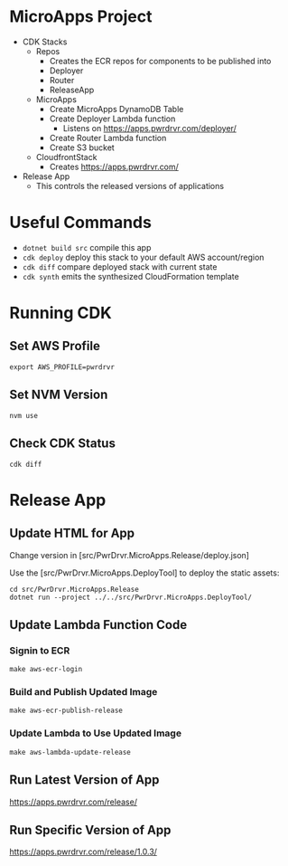 # MicroApps Project

- CDK Stacks
  - Repos
    - Creates the ECR repos for components to be published into
    - Deployer
    - Router
    - ReleaseApp
  - MicroApps
    - Create MicroApps DynamoDB Table
    - Create Deployer Lambda function
      - Listens on https://apps.pwrdrvr.com/deployer/
    - Create Router Lambda function
    - Create S3 bucket
  - CloudfrontStack
    - Creates https://apps.pwrdrvr.com/
- Release App
  - This controls the released versions of applications

# Useful Commands

- `dotnet build src` compile this app
- `cdk deploy` deploy this stack to your default AWS account/region
- `cdk diff` compare deployed stack with current state
- `cdk synth` emits the synthesized CloudFormation template

# Running CDK

## Set AWS Profile

`export AWS_PROFILE=pwrdrvr`

## Set NVM Version

`nvm use`

## Check CDK Status

`cdk diff`

# Release App

## Update HTML for App

Change version in [src/PwrDrvr.MicroApps.Release/deploy.json]

Use the [src/PwrDrvr.MicroApps.DeployTool] to deploy the static assets:

```
cd src/PwrDrvr.MicroApps.Release
dotnet run --project ../../src/PwrDrvr.MicroApps.DeployTool/
```

## Update Lambda Function Code

### Signin to ECR

`make aws-ecr-login`

### Build and Publish Updated Image

`make aws-ecr-publish-release`

### Update Lambda to Use Updated Image

`make aws-lambda-update-release`

## Run Latest Version of App

https://apps.pwrdrvr.com/release/

## Run Specific Version of App

https://apps.pwrdrvr.com/release/1.0.3/
